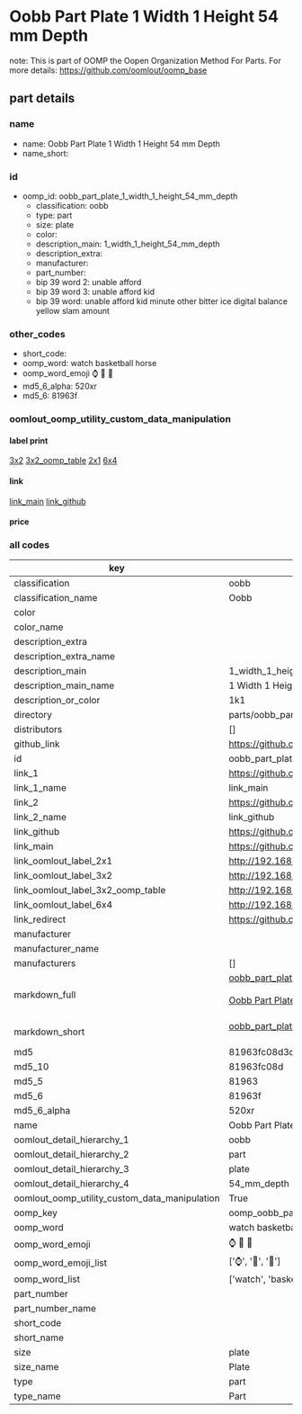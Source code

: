# Oobb Part Plate 1 Width 1 Height 54 mm Depth  

note: This is part of OOMP the Oopen Organization Method For Parts. For more details: https://github.com/oomlout/oomp_base

##  part details
  







### name
* name: Oobb Part Plate 1 Width 1 Height 54 mm Depth
* name_short: 
### id
* oomp_id: oobb_part_plate_1_width_1_height_54_mm_depth
  * classification: oobb
  * type: part
  * size: plate
  * color: 
  * description_main: 1_width_1_height_54_mm_depth
  * description_extra: 
  * manufacturer: 
  * part_number: 
  * bip 39 word 2: unable afford
  * bip 39 word 3: unable afford kid
  * bip 39 word: unable afford kid minute other bitter ice digital balance yellow slam amount

### other_codes
* short_code: 
* oomp_word: watch basketball horse
* oomp_word_emoji :watch: :basketball: :horse:
* md5_6_alpha: 520xr
* md5_6: 81963f






### oomlout_oomp_utility_custom_data_manipulation
#### label print
[3x2](http://192.168.1.245:1112/?label=oomp%20520xr)
[3x2_oomp_table](http://192.168.1.108:1112/?label=oomp%20520xr)
[2x1](http://192.168.1.242:1112/?label=oomp%20520xr)
[6x4](http://192.168.1.55:1112/?label=oomp%20520xr)    

#### link

[link_main](https://github.com/oomlout/oomlout_oomp_version_1_messy/tree/main/parts/oobb_part_plate_1_width_1_height_54_mm_depth) [link_github](https://github.com/oomlout/oomlout_oomp_version_1_messy/tree/main/parts/oobb_part_plate_1_width_1_height_54_mm_depth)                             

#### price







### all codes 
| key | value |  
| --- | --- |  
| classification | oobb |  
| classification_name | Oobb |  
| color |  |  
| color_name |  |  
| description_extra |  |  
| description_extra_name |  |  
| description_main | 1_width_1_height_54_mm_depth |  
| description_main_name | 1 Width 1 Height 54 mm Depth |  
| description_or_color | 1k1 |  
| directory | parts/oobb_part_plate_1_width_1_height_54_mm_depth |  
| distributors | [] |  
| github_link | https://github.com/oomlout/oomlout_oomp_part_src/tree/main/parts/oobb_part_plate_1_width_1_height_54_mm_depth |  
| id | oobb_part_plate_1_width_1_height_54_mm_depth |  
| link_1 | https://github.com/oomlout/oomlout_oomp_version_1_messy/tree/main/parts/oobb_part_plate_1_width_1_height_54_mm_depth |  
| link_1_name | link_main |  
| link_2 | https://github.com/oomlout/oomlout_oomp_version_1_messy/tree/main/parts/oobb_part_plate_1_width_1_height_54_mm_depth |  
| link_2_name | link_github |  
| link_github | https://github.com/oomlout/oomlout_oomp_version_1_messy/tree/main/parts/oobb_part_plate_1_width_1_height_54_mm_depth |  
| link_main | https://github.com/oomlout/oomlout_oomp_version_1_messy/tree/main/parts/oobb_part_plate_1_width_1_height_54_mm_depth |  
| link_oomlout_label_2x1 | http://192.168.1.242:1112/?label=oomp%20520xr |  
| link_oomlout_label_3x2 | http://192.168.1.245:1112/?label=oomp%20520xr |  
| link_oomlout_label_3x2_oomp_table | http://192.168.1.108:1112/?label=oomp%20520xr |  
| link_oomlout_label_6x4 | http://192.168.1.55:1112/?label=oomp%20520xr |  
| link_redirect | https://github.com/oomlout/oomlout_oomp_version_1_messy/tree/main/parts/oobb_part_plate_1_width_1_height_54_mm_depth |  
| manufacturer |  |  
| manufacturer_name |  |  
| manufacturers | [] |  
| markdown_full | [oobb_part_plate_1_width_1_height_54_mm_depth](none)<br>[](none)<br>[Oobb Part Plate 1 Width 1 Height 54 Mm Depth](none)<br><br> |  
| markdown_short | [oobb_part_plate_1_width_1_height_54_mm_depth](none)<br><br> |  
| md5 | 81963fc08d3dee045b4e88d4f4811f62 |  
| md5_10 | 81963fc08d |  
| md5_5 | 81963 |  
| md5_6 | 81963f |  
| md5_6_alpha | 520xr |  
| name | Oobb Part Plate 1 Width 1 Height 54 mm Depth |  
| oomlout_detail_hierarchy_1 | oobb |  
| oomlout_detail_hierarchy_2 | part |  
| oomlout_detail_hierarchy_3 | plate |  
| oomlout_detail_hierarchy_4 | 54_mm_depth |  
| oomlout_oomp_utility_custom_data_manipulation | True |  
| oomp_key | oomp_oobb_part_plate_1_width_1_height_54_mm_depth |  
| oomp_word | watch basketball horse |  
| oomp_word_emoji | :watch: :basketball: :horse: |  
| oomp_word_emoji_list | [':watch:', ':basketball:', ':horse:'] |  
| oomp_word_list | ['watch', 'basketball', 'horse'] |  
| part_number |  |  
| part_number_name |  |  
| short_code |  |  
| short_name |  |  
| size | plate |  
| size_name | Plate |  
| type | part |  
| type_name | Part |  

